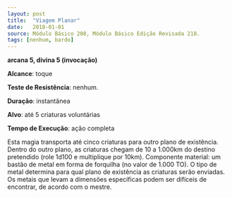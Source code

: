 ```yaml
---
layout: post
title:  "Viagem Planar"
date:   2018-01-01
source: Módulo Básico 208, Módulo Básico Edição Revisada 218.
tags: [nenhum, bardo]
---
```


**arcana 5, divina 5 (invocação)**

**Alcance**: toque

**Teste de Resistência**: nenhum.

**Duração**: instantânea

**Alvo**: até 5 criaturas voluntárias

**Tempo de Execução**: ação completa

Esta magia transporta até cinco criaturas para outro plano de existência. Dentro do outro plano, as criaturas chegam de 10 a 1.000km do destino pretendido (role 1d100 e multiplique por 10km).
Componente material: um bastão de metal em forma de forquilha (no valor de 1.000 TO). O tipo de metal determina para qual plano de existência as criaturas serão enviadas. Os metais que levam a dimensões específicas podem ser difíceis de encontrar, de acordo com o mestre.
